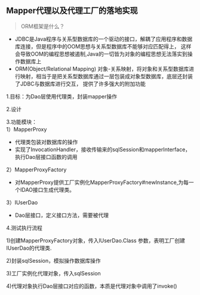 ## Mapper代理以及代理工厂的落地实现

> ORM框架是什么？
- JDBC是Java程序与关系型数据库的一个驱动的接口，解耦了应用程序和数据库连接，但是程序中的OOM思想与关系型数据库不能够对应匹配得上，
这样会导致OOM的编程思想被遏制,Java的一切皆为对象的编程思想无法落实到操作数据库上
- ORM(Object/Relational Mapping) 对象-关系映射，将对象和关系型数据库进行映射，相当于是把关系型数据库通过一层包装成对象型数据库，底层还封装了JDBC与数据库进行交互，
提供了许多强大的附加功能

1.目标：为Dao层使用代理类，封装mapper操作

2.设计

3.功能模块：  
1）MapperProxy
- 代理类包装对数据库的操作
- 实现了InvocationHandler，接收传输来的sqlSession和mapperInterface，执行Dao层接口函数的调用

2）MapperProxyFactory
- 对MapperProxy提供工厂实例化MapperProxyFactory#newInstance,为每一个IDAO接口生成代理类。

3）IUserDao  
- Dao层接口，定义接口方法，需要被代理


4.测试执行流程  

1)创建MapperProxyFactory对象，传入IUserDao.Class 参数，表明工厂创建IUserDao的代理类.   

2)封装sqlSession，模拟操作数据库操作  

3)工厂实例化代理对象，传入sqlSession  

4)代理对象执行Dao层接口对应的函数，本质是代理对象中调用了invoke()



